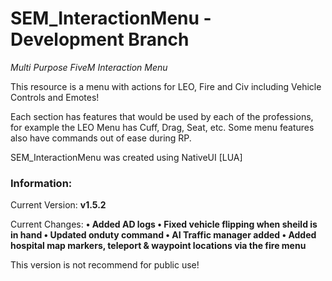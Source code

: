 # SEM_InteractionMenu - Development Branch
*Multi Purpose FiveM Interaction Menu*

This resource is a menu with actions for LEO, Fire and Civ including Vehicle Controls and Emotes!

Each section has features that would be used by each of the professions, for example the LEO Menu has Cuff, Drag, Seat, etc.
Some menu features also have commands out of ease during RP.

SEM_InteractionMenu was created using NativeUI [LUA]


### Information:
Current Version: **v1.5.2**

Current Changes: **• Added AD logs
• Fixed vehicle flipping when sheild is in hand
• Updated onduty command
• AI Traffic manager added
• Added hospital map markers, teleport & waypoint locations via the fire menu**

This version is not recommend for public use!
